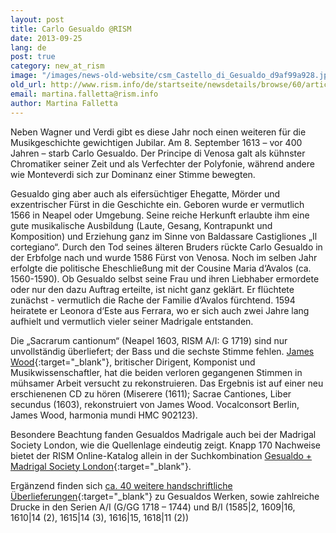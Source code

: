 ```yaml
---
layout: post
title: Carlo Gesualdo @RISM
date: 2013-09-25
lang: de
post: true
category: new_at_rism
image: "/images/news-old-website/csm_Castello_di_Gesualdo_d9af99a928.jpg"
old_url: http://www.rism.info/de/startseite/newsdetails/browse/60/article/64/carlo-gesualdo-rism.html
email: martina.falletta@rism.info
author: Martina Falletta
---
```


Neben Wagner und Verdi gibt es diese Jahr noch einen weiteren für die Musikgeschichte gewichtigen Jubilar. Am 8. September 1613 – vor 400 Jahren – starb Carlo Gesualdo. Der Principe di Venosa galt als kühnster Chromatiker seiner Zeit und als Verfechter der Polyfonie, während andere wie Monteverdi sich zur Dominanz einer Stimme bewegten.

Gesualdo ging aber auch als eifersüchtiger Ehegatte, Mörder und exzentrischer Fürst in die Geschichte ein. Geboren wurde er vermutlich 1566 in Neapel oder Umgebung. Seine reiche Herkunft erlaubte ihm eine gute musikalische Ausbildung (Laute, Gesang, Kontrapunkt und Komposition) und Erziehung ganz im Sinne von Baldassare Castigliones „Il cortegiano“. Durch den Tod seines älteren Bruders rückte Carlo Gesualdo in der Erbfolge nach und wurde 1586 Fürst von Venosa. Noch im selben Jahr erfolgte die politische Eheschließung mit der Cousine Maria d‘Avalos (ca. 1560-1590). Ob Gesualdo selbst seine Frau und ihren Liebhaber ermordete oder nur den dazu Auftrag erteilte, ist nicht ganz geklärt. Er flüchtete zunächst - vermutlich die Rache der Familie d‘Avalos fürchtend. 1594 heiratete er Leonora d‘Este aus Ferrara, wo er sich auch zwei Jahre lang aufhielt und vermutlich vieler seiner Madrigale entstanden.

Die „Sacrarum cantionum“ (Neapel 1603, RISM A/I: G 1719) sind nur unvollständig überliefert; der Bass und die sechste Stimme fehlen. [James Wood](http://www.choroi.net/){:target="_blank"}, britischer Dirigent, Komponist und Musikwissenschaftler, hat die beiden verloren gegangenen Stimmen in mühsamer Arbeit versucht zu rekonstruieren. Das Ergebnis ist auf einer neu erschienenen CD zu hören (Miserere (1611); Sacrae Cantiones, Liber secundus (1603), rekonstruiert von James Wood. Vocalconsort Berlin, James Wood, harmonia mundi HMC 902123).

Besondere Beachtung fanden Gesualdos Madrigale auch bei der Madrigal Society London, wie die Quellenlage eindeutig zeigt. Knapp 170 Nachweise bietet der RISM Online-Katalog allein in der Suchkombination [Gesualdo + Madrigal Society London](http://opac.rism.info/index.php?id=6&tx_bsbsearch_pi1%5Bsmode%5D=advanced&L=0&tx_bsbsearch_pi1%5Bfield%5D%5B0%5D=any_field&tx_bsbsearch_pi1%5Bquery%5D%5B0%5D=madrigal+society+london&tx_bsbsearch_pi1%5Bfield%5D%5B1%5D=sauthor&tx_bsbsearch_pi1%5Bquery%5D%5B1%5D=Gesualdo%2C+Carlo&tx_bsbsearch_pi1%5Bfield%5D%5B2%5D=stitle&tx_bsbsearch_pi1%5Bquery%5D%5B2%5D=&tx_bsbsearch_pi1%5Bsubmit_button%5D=Suche){:target="_blank"}.

Ergänzend finden sich [ca. 40 weitere handschriftliche Überlieferungen](http://opac.rism.info/index.php?id=6&tx_bsbsearch_pi1%5Bsmode%5D=advanced&L=0&tx_bsbsearch_pi1%5Bfield%5D%5B0%5D=any_field&tx_bsbsearch_pi1%5Bquery%5D%5B0%5D=&tx_bsbsearch_pi1%5Bfield%5D%5B1%5D=sauthor&tx_bsbsearch_pi1%5Bquery%5D%5B1%5D=Gesualdo%2C+Carlo&tx_bsbsearch_pi1%5Bfield%5D%5B2%5D=stitle&tx_bsbsearch_pi1%5Bquery%5D%5B2%5D=&tx_bsbsearch_pi1%5Bsubmit_button%5D=Suche){:target="_blank"} zu Gesualdos Werken, sowie zahlreiche Drucke in den Serien A/I (G/GG 1718 – 1744) und B/I (1585|2, 1609|16, 1610|14 (2), 1615|14 (3), 1616|15, 1618|11 (2))